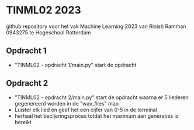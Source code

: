 # TINML02 2023
 github repository voor het vak Machine Learning 2023 van Rinish Ramman 0943275 te Hogeschool Rotterdam


## Opdracht 1
- "TINML02 - opdracht 1/main.py" start de opdracht



## Opdracht 2
- "TINML02 - opdracht 2/main.py" start de opdracht waarna er 5 liederen gegenereerd worden in de "wav_files" map
- Luister elk lied en geef het een cijfer van 0-5 in de terminal
- herhaal het becijeringsproces totdat het maximum aan generaties is bereikt